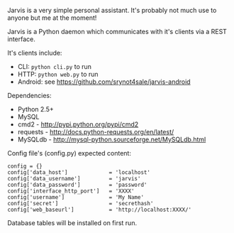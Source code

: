 Jarvis is a very simple personal assistant. It's probably not
much use to anyone but me at the moment!



Jarvis is a Python daemon which communicates with it's clients
via a REST interface.

It's clients include:

- CLI: `python cli.py` to run
- HTTP: `python web.py` to run
- Android: see https://github.com/srynot4sale/jarvis-android



Dependencies:

- Python 2.5+
- MySQL
- cmd2 - http://pypi.python.org/pypi/cmd2
- requests - http://docs.python-requests.org/en/latest/
- MySQLdb - http://mysql-python.sourceforge.net/MySQLdb.html


Config file's (config.py) expected content:

    config = {}
    config['data_host']             = 'localhost'
    config['data_username']         = 'jarvis'
    config['data_password']         = 'password'
    config['interface_http_port']   = 'XXXX'
    config['username']              = 'My Name'
    config['secret']                = 'secrethash'
    config['web_baseurl']           = 'http://localhost:XXXX/'


Database tables will be installed on first run.
